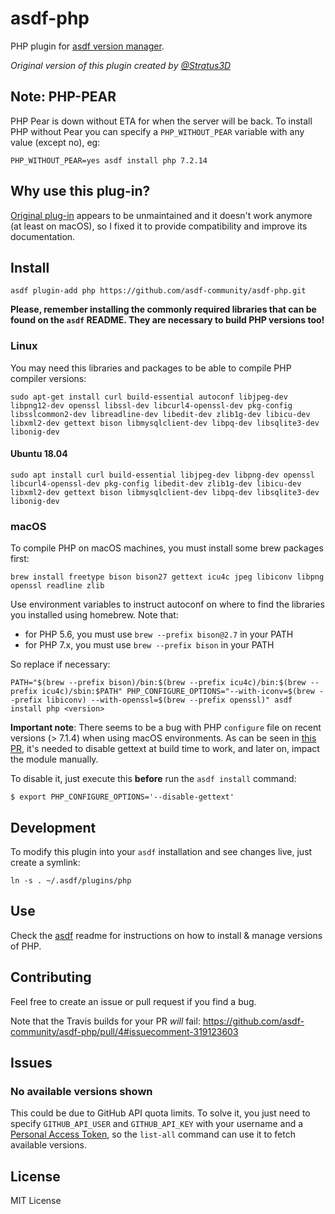 # asdf-php

PHP plugin for [asdf version manager](https://github.com/HashNuke/asdf).

_Original version of this plugin created by [@Stratus3D](https://github.com/Stratus3D)_

## Note: PHP-PEAR

PHP Pear is down without ETA for when the server will be back. To install PHP without Pear you can specify a `PHP_WITHOUT_PEAR` variable with any value (except no), eg:

```
PHP_WITHOUT_PEAR=yes asdf install php 7.2.14
```

## Why use this plug-in?

[Original plug-in](https://github.com/Stratus3D/asdf-php) appears to be unmaintained and it doesn't work anymore (at least on macOS), so I fixed it to provide compatibility and improve its documentation.

## Install

```
asdf plugin-add php https://github.com/asdf-community/asdf-php.git
```

**Please, remember installing the commonly required libraries that can be found on the `asdf` README. They are necessary to build PHP versions too!**

### Linux

You may need this libraries and packages to be able to compile PHP compiler versions:

```
sudo apt-get install curl build-essential autoconf libjpeg-dev libpng12-dev openssl libssl-dev libcurl4-openssl-dev pkg-config libsslcommon2-dev libreadline-dev libedit-dev zlib1g-dev libicu-dev libxml2-dev gettext bison libmysqlclient-dev libpq-dev libsqlite3-dev libonig-dev
```

#### Ubuntu 18.04

```
sudo apt install curl build-essential libjpeg-dev libpng-dev openssl libcurl4-openssl-dev pkg-config libedit-dev zlib1g-dev libicu-dev libxml2-dev gettext bison libmysqlclient-dev libpq-dev libsqlite3-dev libonig-dev
```

### macOS

To compile PHP on macOS machines, you must install some brew packages first:

```
brew install freetype bison bison27 gettext icu4c jpeg libiconv libpng openssl readline zlib
```

Use environment variables to instruct autoconf on where to find the libraries you installed using homebrew. Note that:

- for PHP 5.6, you must use `brew --prefix bison@2.7` in your PATH
- for PHP 7.x, you must use `brew --prefix bison` in your PATH

So replace if necessary:

```
PATH="$(brew --prefix bison)/bin:$(brew --prefix icu4c)/bin:$(brew --prefix icu4c)/sbin:$PATH" PHP_CONFIGURE_OPTIONS="--with-iconv=$(brew --prefix libiconv) --with-openssl=$(brew --prefix openssl)" asdf install php <version>
```

**Important note**: There seems to be a bug with PHP `configure` file on recent versions (> 7.1.4) when using macOS environments. As can be seen in [this PR](https://github.com/phpbrew/phpbrew/issues/876#issuecomment-301553990), it's needed to disable gettext at build time to work, and later on, impact the module manually.

To disable it, just execute this **before** run the `asdf install` command:

```
$ export PHP_CONFIGURE_OPTIONS='--disable-gettext'
```

## Development

To modify this plugin into your `asdf` installation and see changes live, just create a symlink:

```
ln -s . ~/.asdf/plugins/php
```

## Use

Check the [asdf](https://github.com/HashNuke/asdf) readme for instructions on how to install & manage versions of PHP.

## Contributing

Feel free to create an issue or pull request if you find a bug.

Note that the Travis builds for your PR _will_ fail: https://github.com/asdf-community/asdf-php/pull/4#issuecomment-319123603

## Issues

### No available versions shown

This could be due to GitHub API quota limits. To solve it, you just need to specify `GITHUB_API_USER` and `GITHUB_API_KEY` with your username and a [Personal Access Token](https://github.com/settings/tokens), so the `list-all` command can use it to fetch available versions.

## License

MIT License
